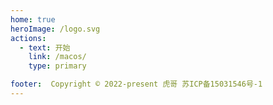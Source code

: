 ```yaml
---
home: true
heroImage: /logo.svg
actions:
  - text: 开始
    link: /macos/
    type: primary

footer:  Copyright © 2022-present 虎哥 苏ICP备15031546号-1
---
```


